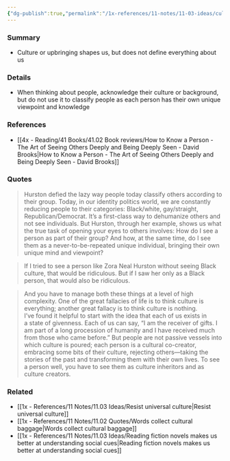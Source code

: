 ```yaml
---
{"dg-publish":true,"permalink":"/1x-references/11-notes/11-03-ideas/culture-shapes-us-but-does-not-define-us/","title":"Culture shapes us but does not define us","created":"2025-08-16T10:32:21.861+03:00","updated":"2025-08-16T12:32:46.634+03:00"}
---
```



### Summary
- Culture or upbringing shapes us, but does not define everything about us

### Details
- When thinking about people, acknowledge their culture or background, but do not use it to classify people as each person has their own unique viewpoint and knowledge

### References
- [[4x - Reading/41 Books/41.02 Book reviews/How to Know a Person - The Art of Seeing Others Deeply and Being Deeply Seen - David Brooks\|How to Know a Person - The Art of Seeing Others Deeply and Being Deeply Seen - David Brooks]]

### Quotes
> Hurston defied the lazy way people today classify others according to their group. Today, in our identity politics world, we are constantly reducing people to their categories: Black/white, gay/straight, Republican/Democrat. It’s a first-class way to dehumanize others and not see individuals. But Hurston, through her example, shows us what the true task of opening your eyes to others involves: How do I see a person as part of their group? And how, at the same time, do I see them as a never-to-be-repeated unique individual, bringing their own unique mind and viewpoint?

> If I tried to see a person like Zora Neal Hurston without seeing Black culture, that would be ridiculous. But if I saw her only as a Black person, that would also be ridiculous.

> And you have to manage both these things at a level of high complexity. One of the great fallacies of life is to think culture is everything; another great fallacy is to think culture is nothing. I’ve found it helpful to start with the idea that each of us exists in a state of givenness. Each of us can say, “I am the receiver of gifts. I am part of a long procession of humanity and I have received much from those who came before.” But people are not passive vessels into which culture is poured; each person is a cultural co-creator, embracing some bits of their culture, rejecting others—taking the stories of the past and transforming them with their own lives. To see a person well, you have to see them as culture inheritors and as culture creators.


### Related
- [[1x - References/11 Notes/11.03 Ideas/Resist universal culture\|Resist universal culture]]
- [[1x - References/11 Notes/11.02 Quotes/Words collect cultural baggage\|Words collect cultural baggage]]
- [[1x - References/11 Notes/11.03 Ideas/Reading fiction novels makes us better at understanding social cues\|Reading fiction novels makes us better at understanding social cues]]